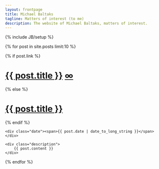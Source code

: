 ```yaml
---
layout: frontpage
title: Michael Baltaks
tagline: Matters of interest (to me)
description: The website of Michael Baltaks, matters of interest.
---
```

{% include JB/setup %}

{% for post in site.posts limit:10 %}

<div class="post-content">
	{% if post.link %}
	<h1><a href="{{ post.link | escape }}">{{ post.title }}</a>&nbsp;<a href="{{ post.url | remove :'.html' }}" title="Permanent link to ‘{{ post.title }}’" class="permalink infinitysymbol">∞</a></h1>
	{% else %}
	<h1><a href="{{ post.url | remove :'.html' }}">{{ post.title }}</a></h1>
	{% endif %}

	<div class="date"><span>{{ post.date | date_to_long_string }}</span></div>

	<div class="description">
		{{ post.content }}
	</div>
</div>

{% endfor %}
